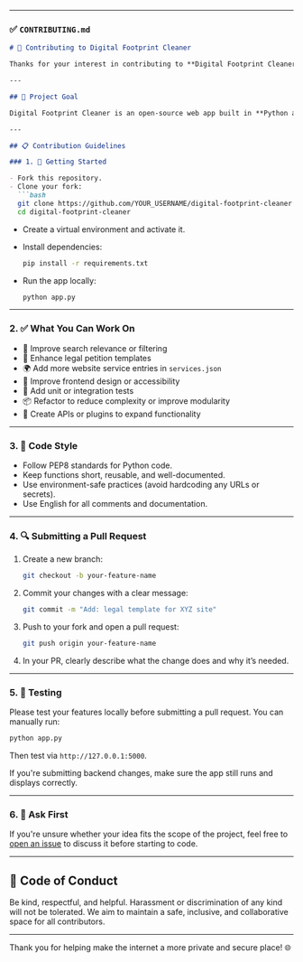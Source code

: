 
---

### ✅ `CONTRIBUTING.md`

````markdown
# 🤝 Contributing to Digital Footprint Cleaner

Thanks for your interest in contributing to **Digital Footprint Cleaner**! Your help is greatly appreciated in making this privacy-focused tool better, smarter, and more helpful to users everywhere.

---

## 🧭 Project Goal

Digital Footprint Cleaner is an open-source web app built in **Python and HTML** that helps users identify and erase their digital presence by generating automated petition requests. The project is designed to be simple, secure, and legal — with no hardcoded logic or technical debt.

---

## 📋 Contribution Guidelines

### 1. 🚀 Getting Started

- Fork this repository.
- Clone your fork:
  ```bash
  git clone https://github.com/YOUR_USERNAME/digital-footprint-cleaner.git
  cd digital-footprint-cleaner
````

* Create a virtual environment and activate it.
* Install dependencies:

  ```bash
  pip install -r requirements.txt
  ```
* Run the app locally:

  ```bash
  python app.py
  ```

---

### 2. ✅ What You Can Work On

* 🧠 Improve search relevance or filtering
* 📝 Enhance legal petition templates
* 🌍 Add more website service entries in `services.json`
* 🎨 Improve frontend design or accessibility
* 🧪 Add unit or integration tests
* 📦 Refactor to reduce complexity or improve modularity
* 🧰 Create APIs or plugins to expand functionality

---

### 3. 📁 Code Style

* Follow PEP8 standards for Python code.
* Keep functions short, reusable, and well-documented.
* Use environment-safe practices (avoid hardcoding any URLs or secrets).
* Use English for all comments and documentation.

---

### 4. 🔍 Submitting a Pull Request

1. Create a new branch:

   ```bash
   git checkout -b your-feature-name
   ```

2. Commit your changes with a clear message:

   ```bash
   git commit -m "Add: legal template for XYZ site"
   ```

3. Push to your fork and open a pull request:

   ```bash
   git push origin your-feature-name
   ```

4. In your PR, clearly describe what the change does and why it’s needed.

---

### 5. 🧪 Testing

Please test your features locally before submitting a pull request. You can manually run:

```bash
python app.py
```

Then test via `http://127.0.0.1:5000`.

If you're submitting backend changes, make sure the app still runs and displays correctly.

---

### 6. 🙋 Ask First

If you're unsure whether your idea fits the scope of the project, feel free to [open an issue](https://github.com/Codex_Crusader/digital-footprint-cleaner/issues) to discuss it before starting to code.

---

## 💬 Code of Conduct

Be kind, respectful, and helpful. Harassment or discrimination of any kind will not be tolerated. We aim to maintain a safe, inclusive, and collaborative space for all contributors.

---

Thank you for helping make the internet a more private and secure place! 🌐


